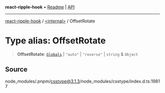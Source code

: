**react-ripple-hook** • [Readme](../../README.md) \| [API](../../globals.md)

---

[react-ripple-hook](../../README.md) / [\<internal\>](../README.md) / OffsetRotate

# Type alias: OffsetRotate

> **OffsetRotate**: [`Globals`](Globals.md) \| `"auto"` \| `"reverse"` \| `string` & `Object`

## Source

node_modules/.pnpm/csstype@3.1.3/node_modules/csstype/index.d.ts:19817
